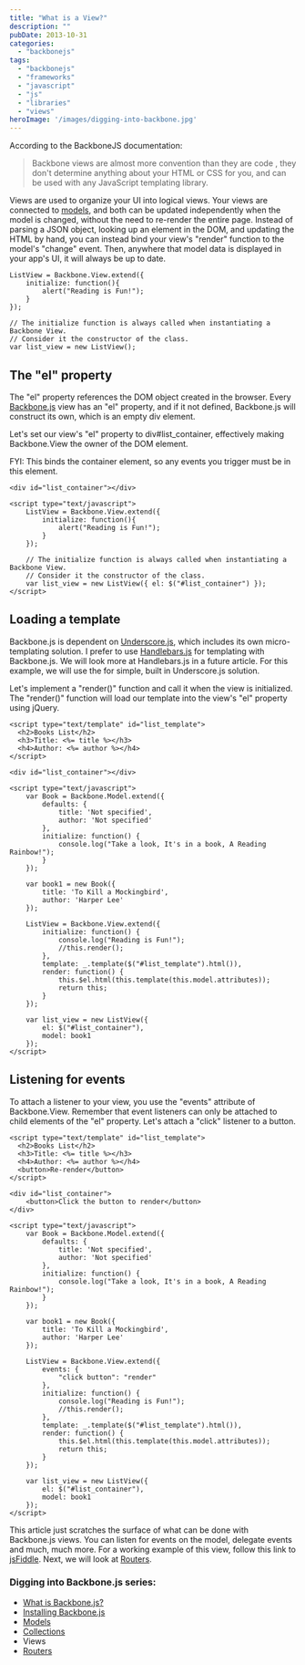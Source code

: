 ```yaml
---
title: "What is a View?"
description: ""
pubDate: 2013-10-31
categories: 
  - "backbonejs"
tags: 
  - "backbonejs"
  - "frameworks"
  - "javascript"
  - "js"
  - "libraries"
  - "views"
heroImage: '/images/digging-into-backbone.jpg'
---
```


According to the BackboneJS documentation:

> Backbone views are almost more convention than they are code , they don't determine anything about your HTML or CSS for you, and can be used with any JavaScript templating library.

Views are used to organize your UI into logical views. Your views are connected to [models](http://www.pauljeter.net/web-development/javascript/backbonejs/what-is-a-backbonejs-model/ "What is a Model?"), and both can be updated independently when the model is changed, without the need to re-render the entire page. Instead of parsing a JSON object, looking up an element in the DOM, and updating the HTML by hand, you can instead bind your view's "render" function to the model's "change" event. Then, anywhere that model data is displayed in your app's UI, it will always be up to date.

```
ListView = Backbone.View.extend({
    initialize: function(){
        alert("Reading is Fun!");
    }
});

// The initialize function is always called when instantiating a Backbone View.
// Consider it the constructor of the class.
var list_view = new ListView();
```

## The "el" property

The "el" property references the DOM object created in the browser. Every [Backbone.js](http://backbonejs.org "BackboneJS") view has an "el" property, and if it not defined, Backbone.js will construct its own, which is an empty div element.

Let's set our view's "el" property to div#list\_container, effectively making Backbone.View the owner of the DOM element.

FYI: This binds the container element, so any events you trigger must be in this element.

```
<div id="list_container"></div>

<script type="text/javascript">
    ListView = Backbone.View.extend({
        initialize: function(){
            alert("Reading is Fun!");
        }
    });

    // The initialize function is always called when instantiating a Backbone View.
    // Consider it the constructor of the class.
    var list_view = new ListView({ el: $("#list_container") });
</script>
```

## Loading a template

Backbone.js is dependent on [Underscore.js](http://documentcloud.github.com/underscore/ "Underscore.js"), which includes its own micro-templating solution. I prefer to use [Handlebars.js](http://handlebarsjs.com/ "Handlebars.js") for templating with Backbone.js. We will look more at Handlebars.js in a future article. For this example, we will use the for simple, built in Underscore.js solution.

Let's implement a "render()" function and call it when the view is initialized. The "render()" function will load our template into the view's "el" property using jQuery.

```
<script type="text/template" id="list_template">
  <h2>Books List</h2>
  <h3>Title: <%= title %></h3>
  <h4>Author: <%= author %></h4>
</script>

<div id="list_container"></div>

<script type="text/javascript">
    var Book = Backbone.Model.extend({
        defaults: {
            title: 'Not specified',
            author: 'Not specified'
        },
        initialize: function() {
            console.log("Take a look, It's in a book, A Reading Rainbow!");
        }
    });

    var book1 = new Book({
        title: 'To Kill a Mockingbird',
        author: 'Harper Lee'
    });

    ListView = Backbone.View.extend({
        initialize: function() {
            console.log("Reading is Fun!");
            //this.render();
        },
        template: _.template($("#list_template").html()),
        render: function() {
            this.$el.html(this.template(this.model.attributes));
            return this;
        }
    });

    var list_view = new ListView({
        el: $("#list_container"),
        model: book1
    });
</script>
```

## Listening for events

To attach a listener to your view, you use the "events" attribute of Backbone.View. Remember that event listeners can only be attached to child elements of the "el" property. Let's attach a "click" listener to a button.

```
<script type="text/template" id="list_template">
  <h2>Books List</h2>
  <h3>Title: <%= title %></h3>
  <h4>Author: <%= author %></h4>
  <button>Re-render</button>
</script>

<div id="list_container">
    <button>Click the button to render</button>
</div>

<script type="text/javascript">
    var Book = Backbone.Model.extend({
        defaults: {
            title: 'Not specified',
            author: 'Not specified'
        },
        initialize: function() {
            console.log("Take a look, It's in a book, A Reading Rainbow!");
        }
    });

    var book1 = new Book({
        title: 'To Kill a Mockingbird',
        author: 'Harper Lee'
    });

    ListView = Backbone.View.extend({
        events: {
            "click button": "render"
        },
        initialize: function() {
            console.log("Reading is Fun!");
            //this.render();
        },
        template: _.template($("#list_template").html()),
        render: function() {
            this.$el.html(this.template(this.model.attributes));
            return this;
        }
    });

    var list_view = new ListView({
        el: $("#list_container"),
        model: book1
    });
</script>
```

This article just scratches the surface of what can be done with Backbone.js views. You can listen for events on the model, delegate events and much, much more. For a working example of this view, follow this link to [jsFiddle](http://jsfiddle.net/pauljeter/58zmx4zf/2/ "Backbone.js View on jsFiddle"). Next, we will look at [Routers](http://www.pauljeter.net/web-development/javascript/backbonejs/what-is-a-router/ "What is a Router?").

### Digging into Backbone.js series:

- [What is Backbone.js?](http://www.pauljeter.net/web-development/javascript/backbonejs/what-is-backbonejs/ "What is BackboneJS?")
- [Installing Backbone.js](http://www.pauljeter.net/web-development/javascript/backbonejs/installing-backbonejs/ "Installing BackboneJS")
- [Models](http://www.pauljeter.net/web-development/javascript/backbonejs/what-is-a-backbonejs-model/ "What is a Model?")
- [Collections](http://www.pauljeter.net/web-development/javascript/backbonejs/what-is-a-backbonejs-collection/ "What is a Collection?")
- Views
- [Routers](http://www.pauljeter.net/web-development/javascript/backbonejs/what-is-a-router/ "What is a Router?")
